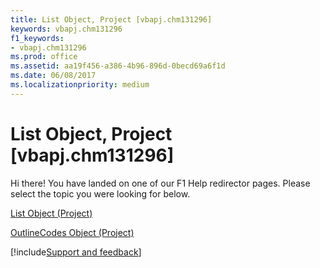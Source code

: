 ```yaml
---
title: List Object, Project [vbapj.chm131296]
keywords: vbapj.chm131296
f1_keywords:
- vbapj.chm131296
ms.prod: office
ms.assetid: aa19f456-a386-4b96-896d-0becd69a6f1d
ms.date: 06/08/2017
ms.localizationpriority: medium
---
```



# List Object, Project [vbapj.chm131296]

Hi there! You have landed on one of our F1 Help redirector pages. Please select the topic you were looking for below.

[List Object (Project)](https://msdn.microsoft.com/library/3934c2e8-d810-6571-9a33-1d41edbab87a%28Office.15%29.aspx)

[OutlineCodes Object (Project)](https://msdn.microsoft.com/library/a2e6d0c7-0741-91c6-61aa-f4bcc299e66f%28Office.15%29.aspx)

[!include[Support and feedback](~/includes/feedback-boilerplate.md)]
